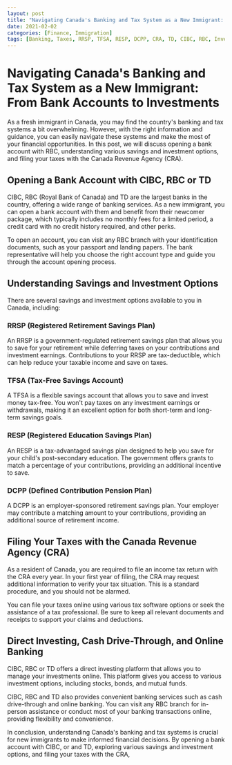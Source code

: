 ```yaml
---
layout: post
title: "Navigating Canada's Banking and Tax System as a New Immigrant: From Bank Accounts to Investments"
date: 2021-02-02
categories: [Finance, Immigration]
tags: [Banking, Taxes, RRSP, TFSA, RESP, DCPP, CRA, TD, CIBC, RBC, Investing]
---
```


# Navigating Canada's Banking and Tax System as a New Immigrant: From Bank Accounts to Investments

As a fresh immigrant in Canada, you may find the country's banking and tax systems a bit overwhelming. However, with the right information and guidance, you can easily navigate these systems and make the most of your financial opportunities. In this post, we will discuss opening a bank account with RBC, understanding various savings and investment options, and filing your taxes with the Canada Revenue Agency (CRA).

## Opening a Bank Account with CIBC, RBC or TD

CIBC, RBC (Royal Bank of Canada) and TD are the largest banks in the country, offering a wide range of banking services. As a new immigrant, you can open a bank account with them and benefit from their newcomer package, which typically includes no monthly fees for a limited period, a credit card with no credit history required, and other perks.

To open an account, you can visit any RBC branch with your identification documents, such as your passport and landing papers. The bank representative will help you choose the right account type and guide you through the account opening process.

## Understanding Savings and Investment Options

There are several savings and investment options available to you in Canada, including:

### RRSP (Registered Retirement Savings Plan)

An RRSP is a government-regulated retirement savings plan that allows you to save for your retirement while deferring taxes on your contributions and investment earnings. Contributions to your RRSP are tax-deductible, which can help reduce your taxable income and save on taxes.

### TFSA (Tax-Free Savings Account)

A TFSA is a flexible savings account that allows you to save and invest money tax-free. You won't pay taxes on any investment earnings or withdrawals, making it an excellent option for both short-term and long-term savings goals.

### RESP (Registered Education Savings Plan)

An RESP is a tax-advantaged savings plan designed to help you save for your child's post-secondary education. The government offers grants to match a percentage of your contributions, providing an additional incentive to save.

### DCPP (Defined Contribution Pension Plan)

A DCPP is an employer-sponsored retirement savings plan. Your employer may contribute a matching amount to your contributions, providing an additional source of retirement income.

## Filing Your Taxes with the Canada Revenue Agency (CRA)

As a resident of Canada, you are required to file an income tax return with the CRA every year. In your first year of filing, the CRA may request additional information to verify your tax situation. This is a standard procedure, and you should not be alarmed.

You can file your taxes online using various tax software options or seek the assistance of a tax professional. Be sure to keep all relevant documents and receipts to support your claims and deductions.

## Direct Investing, Cash Drive-Through, and Online Banking

CIBC, RBC or TD offers a direct investing platform that allows you to manage your investments online. This platform gives you access to various investment options, including stocks, bonds, and mutual funds.

CIBC, RBC and TD also provides convenient banking services such as cash drive-through and online banking. You can visit any RBC branch for in-person assistance or conduct most of your banking transactions online, providing flexibility and convenience.

In conclusion, understanding Canada's banking and tax systems is crucial for new immigrants to make informed financial decisions. By opening a bank account with CIBC, or and TD, exploring various savings and investment options, and filing your taxes with the CRA,
